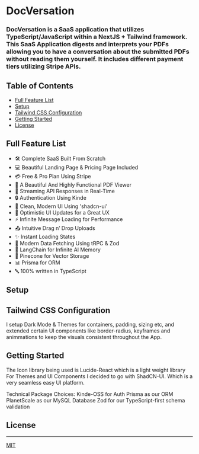 # DocVersation

### DocVersation is a SaaS application that utilizes TypeScript/JavaScript within a NextJS + Tailwind framework. This SaaS Application digests and interprets your PDFs allowing you to have a conversation about the submitted PDFs without reading them yourself. It includes different payment tiers utilizing Stripe APIs.

## Table of Contents

- [Full Feature List](#full-feature-list)
- [Setup](#setup)
- [Tailwind CSS Configuration](#tailwind-css-configuration)
- [Getting Started](#getting-started)
- [License](#license)

## Full Feature List
- 🛠️ Complete SaaS Built From Scratch
- 💻 Beautiful Landing Page & Pricing Page Included
- 💳 Free & Pro Plan Using Stripe
- 📄 A Beautiful And Highly Functional PDF Viewer
- 🔄 Streaming API Responses in Real-Time
- 🔒 Authentication Using Kinde
- 🎨 Clean, Modern UI Using 'shadcn-ui'
- 🚀 Optimistic UI Updates for a Great UX
- ⚡ Infinite Message Loading for Performance
- 📤 Intuitive Drag n’ Drop Uploads
- ✨ Instant Loading States
- 🔧 Modern Data Fetching Using tRPC & Zod
- 🧠 LangChain for Infinite AI Memory
- 🌲 Pinecone for Vector Storage
- 📊 Prisma for ORM
- 🔤 100% written in TypeScript

## Setup

## Tailwind CSS Configuration
I setup Dark Mode & Themes for containers, padding, sizing etc, and extended certain UI components like border-radius, keyframes and animmations to keep the visuals consistent throughout the App.

## Getting Started
The Icon library being used is Lucide-React which is a light weight library
For Themes and UI Components I decided to go with ShadCN-UI. Which is a very seamless easy UI platform.

Technical Package Choices:
Kinde-OSS for Auth
Prisma as our ORM
PlanetScale as our MySQL Database
Zod for our TypeScript-first schema validation

## License
---
[MIT](https://choosealicense.com/licenses/mit/)